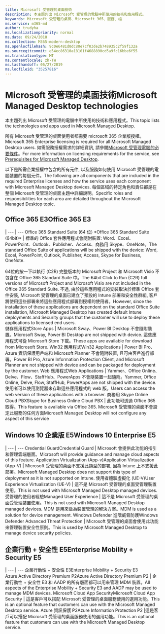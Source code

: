 ```yaml
---
title: Microsoft 受管理的桌面技術
description: 本主題列出 Microsoft 受管理的電腦中所使用的技術和應用程式。
keywords: Microsoft 受管理的桌面、Microsoft 365、服務、檔
ms.service: m365-md
author: trudyha
ms.localizationpriority: normal
ms.date: 09/24/2018
ms.collection: M365-modern-desktop
ms.openlocfilehash: 9c0e6481d0dc80e7cf03de2b748935c2f59f132a
ms.sourcegitcommit: e54ec86310a18101f4688890cd5a9fc16bbe6f55
ms.translationtype: MT
ms.contentlocale: zh-TW
ms.lasthandoff: 06/27/2019
ms.locfileid: "35257816"
---
```

# <a name="microsoft-managed-desktop-technologies"></a><span data-ttu-id="2e35f-104">Microsoft 受管理的桌面技術</span><span class="sxs-lookup"><span data-stu-id="2e35f-104">Microsoft Managed Desktop technologies</span></span>

<span data-ttu-id="2e35f-105">本主題列出 Microsoft 受管理的電腦中所使用的技術和應用程式。</span><span class="sxs-lookup"><span data-stu-id="2e35f-105">This topic lists the technologies and apps used in Microsoft Managed Desktop.</span></span>

<!-- Microsoft 365 E5; Device as a Service -->
<!-- in O365 table, standard suite, removed this sentence "Please see the Installation of Project/Visio 64bit Click to Run Addendum for important deployment instructions. -->

<span data-ttu-id="2e35f-106">所有 Microsoft 受管理的桌面使用者都需要 microsoft 365 企業版授權。</span><span class="sxs-lookup"><span data-stu-id="2e35f-106">Microsoft 365 Enterprise licensing is required for all Microsoft Managed Desktop users.</span></span> <span data-ttu-id="2e35f-107">如需服務授權需求的詳細資訊, 請參閱[Microsoft 受管理電腦的必要條件](../get-ready/prerequisites.md)。</span><span class="sxs-lookup"><span data-stu-id="2e35f-107">For more information on licensing requirements for the service, see [Prerequisites for Microsoft Managed Desktop](../get-ready/prerequisites.md).</span></span>

<span data-ttu-id="2e35f-108">以下是所需企業授權中包含的所有元件, 以及服務如何使用 Microsoft 受管理的電腦裝置的每個元件。</span><span class="sxs-lookup"><span data-stu-id="2e35f-108">The following are all components that are included in the required Enterprise licenses and how the service uses each component with Microsoft Managed Desktop devices.</span></span> <span data-ttu-id="2e35f-109">每個區域的特定角色和責任都是在整個 Microsoft 受管理的桌面主題中詳細說明。</span><span class="sxs-lookup"><span data-stu-id="2e35f-109">Specific roles and responsibilities for each area are detailed throughout the Microsoft Managed Desktop topic.</span></span> 

## <a name="office-365-e3"></a><span data-ttu-id="2e35f-110">Office 365 E3</span><span class="sxs-lookup"><span data-stu-id="2e35f-110">Office 365 E3</span></span>
 |
 --- | ---
<span data-ttu-id="2e35f-111">Office 365 Standard Suite (64 位) \*</span><span class="sxs-lookup"><span data-stu-id="2e35f-111">Office 365 Standard Suite (64bit)\*</span></span> | <span data-ttu-id="2e35f-112">標準的 Office 套件應用程式會隨附裝置: Word、Excel、PowerPoint、Outlook、Publisher、Access、商務用 Skype、OneNote。</span><span class="sxs-lookup"><span data-stu-id="2e35f-112">The standard Office Suite of applications will be shipped with the device: Word, Excel, PowerPoint, Outlook, Publisher, Access, Skype for Business, OneNote.</span></span><br><br><span data-ttu-id="2e35f-113">64位的按一下以執行 (C2R) 完整版本的 Microsoft Project 和 Microsoft Visio 不包含在 Office 365 Standard Suite 中。</span><span class="sxs-lookup"><span data-stu-id="2e35f-113">The 64bit Click to Run (C2R) full versions of Microsoft Project and Microsoft Visio are not included in the Office 365 Standard Suite.</span></span>  <span data-ttu-id="2e35f-114">不過, 由於這些應用程式的安裝取決於標準 Office 套件安裝, Microsoft 受管理的桌面已建立了預設的 Intune 部署和安全性群組, 客戶將使用這些部署來將這些應用程式部署到授權的使用者。</span><span class="sxs-lookup"><span data-stu-id="2e35f-114">However, since the installation of these applications are dependent on the standard Office Suite installation, Microsoft Managed Desktop has created default Intune deployments and Security groups that the customer will use to deploy these applications to licensed end users.</span></span>  
<span data-ttu-id="2e35f-115">儲存應用程式</span><span class="sxs-lookup"><span data-stu-id="2e35f-115">Store Apps</span></span> |    <span data-ttu-id="2e35f-116">Microsoft Sway、Power BI Desktop 不會隨附裝置。</span><span class="sxs-lookup"><span data-stu-id="2e35f-116">Microsoft Sway, Power BI Desktop are not shipped with device.</span></span> <span data-ttu-id="2e35f-117">這些應用程式可從 Microsoft Store 下載。</span><span class="sxs-lookup"><span data-stu-id="2e35f-117">These apps are available for download from Microsoft Store.</span></span>
<span data-ttu-id="2e35f-118">Win32 應用程式</span><span class="sxs-lookup"><span data-stu-id="2e35f-118">Win32 Applications</span></span> |    <span data-ttu-id="2e35f-119">Power BI Pro、Azure 資訊保護用戶端和 Microsoft Planner 不會隨附裝置, 且可由客戶進行部署。</span><span class="sxs-lookup"><span data-stu-id="2e35f-119">Power BI Pro, Azure Information Protection Client, and Microsoft Planner are not shipped with device and can be packaged for deployment by the customer.</span></span> 
<span data-ttu-id="2e35f-120">Web 應用程式</span><span class="sxs-lookup"><span data-stu-id="2e35f-120">Web Applications</span></span> |  <span data-ttu-id="2e35f-121">Yammer、Office Online、Delve、Flow、StaffHub、PowerApps 不會隨裝置一起隨附。</span><span class="sxs-lookup"><span data-stu-id="2e35f-121">Yammer, Office Online, Delve, Flow, StaffHub, PowerApps are not shipped with the device.</span></span> <span data-ttu-id="2e35f-122">使用者可以使用瀏覽器來存取這些應用程式的 web 版。</span><span class="sxs-lookup"><span data-stu-id="2e35f-122">Users can access the web version of these applications with a browser.</span></span>
<span data-ttu-id="2e35f-123">商務用 Skype Online Cloud PBX</span><span class="sxs-lookup"><span data-stu-id="2e35f-123">Skype for Business Online Cloud PBX</span></span> | <span data-ttu-id="2e35f-124">此功能可透過 Office 365 取得。</span><span class="sxs-lookup"><span data-stu-id="2e35f-124">This feature is available via Office 365.</span></span> <span data-ttu-id="2e35f-125">Microsoft 受管理的桌面不會設定此服務的任何方面</span><span class="sxs-lookup"><span data-stu-id="2e35f-125">Microsoft Managed Desktop will not configure any aspect of this service</span></span>

## <a name="windows-10-enterprise-e5"></a><span data-ttu-id="2e35f-126">Windows 10 企業版 E5</span><span class="sxs-lookup"><span data-stu-id="2e35f-126">Windows 10 Enterprise E5</span></span>

 |
 --- | ---
<span data-ttu-id="2e35f-127">Credential Guard</span><span class="sxs-lookup"><span data-stu-id="2e35f-127">Credential Guard</span></span> |  <span data-ttu-id="2e35f-128">Microsoft 會提供此功能的指引和管理雲端層面。</span><span class="sxs-lookup"><span data-stu-id="2e35f-128">Microsoft will provide guidance and manage cloud aspects of this feature.</span></span>
<span data-ttu-id="2e35f-129">Application Virtualization (App-v)</span><span class="sxs-lookup"><span data-stu-id="2e35f-129">Application Virtualization (App-V)</span></span> |    <span data-ttu-id="2e35f-130">Microsoft 受管理的桌面不支援此類型的部署, 因為 Intune 上不支援此部署。</span><span class="sxs-lookup"><span data-stu-id="2e35f-130">Microsoft Managed Desktop does not support this type of deployment as it is not supported on Intune.</span></span>
<span data-ttu-id="2e35f-131">使用者體驗虛擬化 (UE-V)</span><span class="sxs-lookup"><span data-stu-id="2e35f-131">User Experience Virtualization (UE-V)</span></span> | <span data-ttu-id="2e35f-132">這不是 Microsoft 受管理的桌面受管理裝置使用。</span><span class="sxs-lookup"><span data-stu-id="2e35f-132">This is not used with Microsoft Managed Desktop managed devices.</span></span>
<span data-ttu-id="2e35f-133">受管理的使用者經驗</span><span class="sxs-lookup"><span data-stu-id="2e35f-133">Managed User Experience</span></span>  | <span data-ttu-id="2e35f-134">這不是 Microsoft 受管理的桌面受管理裝置使用。</span><span class="sxs-lookup"><span data-stu-id="2e35f-134">This is not used with Microsoft Managed Desktop managed devices.</span></span> <span data-ttu-id="2e35f-135">MDM 是用來做為裝置管理的解決方案。</span><span class="sxs-lookup"><span data-stu-id="2e35f-135">MDM is used as a solution for device management.</span></span>
<span data-ttu-id="2e35f-136">Windows Defender 進階威脅防護</span><span class="sxs-lookup"><span data-stu-id="2e35f-136">Windows Defender Advanced Threat Protection</span></span> |   <span data-ttu-id="2e35f-137">Microsoft 受管理的桌面會使用此功能來管理裝置安全性原則。</span><span class="sxs-lookup"><span data-stu-id="2e35f-137">This is used by Microsoft Managed Desktop to manage device security policies.</span></span> 

## <a name="enterprise-mobility--security-e5"></a><span data-ttu-id="2e35f-138">企業行動 + 安全性 E5</span><span class="sxs-lookup"><span data-stu-id="2e35f-138">Enterprise Mobility + Security E5</span></span>

 |
 --- | ---
<span data-ttu-id="2e35f-139">企業行動性 + 安全性 E3</span><span class="sxs-lookup"><span data-stu-id="2e35f-139">Enterprise Mobility + Security E3</span></span><br><span data-ttu-id="2e35f-140">Azure Active Directory Premium P2</span><span class="sxs-lookup"><span data-stu-id="2e35f-140">Azure Active Directory Premium P2</span></span> |    <span data-ttu-id="2e35f-141">企業行動性 + 安全性 E3 和 AADP 的所有層面都可以用來管理 MDM 裝置。</span><span class="sxs-lookup"><span data-stu-id="2e35f-141">All aspects of the Enterprise Mobility + Security E3 and AADP may be used to manage MDM devices.</span></span>
<span data-ttu-id="2e35f-142">Microsoft Cloud App Security</span><span class="sxs-lookup"><span data-stu-id="2e35f-142">Microsoft Cloud App Security</span></span> |  <span data-ttu-id="2e35f-143">這是客戶可以搭配 Microsoft 受管理的桌面服務使用的選用功能。</span><span class="sxs-lookup"><span data-stu-id="2e35f-143">This is an optional feature that customers can use with the Microsoft Managed Desktop service.</span></span>
<span data-ttu-id="2e35f-144">Azure 資訊保護 P2</span><span class="sxs-lookup"><span data-stu-id="2e35f-144">Azure Information Protection P2</span></span>  |<span data-ttu-id="2e35f-145">這是客戶可以搭配 Microsoft 受管理的桌面服務使用的選用功能。</span><span class="sxs-lookup"><span data-stu-id="2e35f-145">This is an optional feature that customers can use with the Microsoft Managed Desktop service.</span></span>
